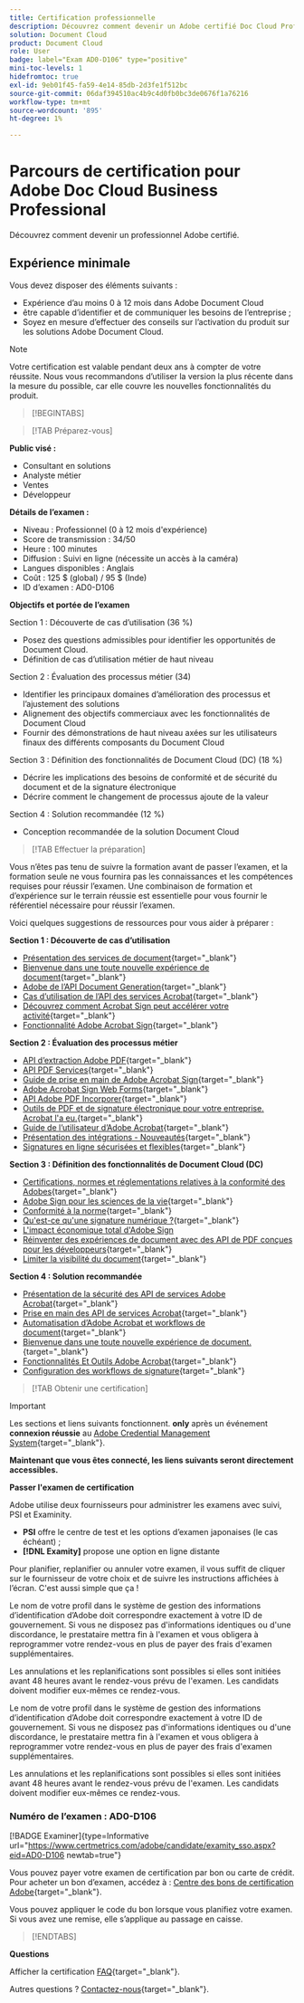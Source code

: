 ```yaml
---
title: Certification professionnelle
description: Découvrez comment devenir un Adobe certifié Doc Cloud Professional.
solution: Document Cloud
product: Document Cloud
role: User
badge: label="Exam AD0-D106" type="positive"
mini-toc-levels: 1
hidefromtoc: true
exl-id: 9eb01f45-fa59-4e14-85db-2d3fe1f512bc
source-git-commit: 06daf394510ac4b9c4d0fb0bc3de0676f1a76216
workflow-type: tm+mt
source-wordcount: '895'
ht-degree: 1%

---
```


# Parcours de certification pour Adobe Doc Cloud Business Professional

Découvrez comment devenir un professionnel Adobe certifié.

## Expérience minimale

Vous devez disposer des éléments suivants :

* Expérience d’au moins 0 à 12 mois dans Adobe Document Cloud
* être capable d’identifier et de communiquer les besoins de l’entreprise ;
* Soyez en mesure d’effectuer des conseils sur l’activation du produit sur les solutions Adobe Document Cloud.

>[!NOTE]
>
>Votre certification est valable pendant deux ans à compter de votre réussite. Nous vous recommandons d’utiliser la version la plus récente dans la mesure du possible, car elle couvre les nouvelles fonctionnalités du produit.

>[!BEGINTABS]

>[!TAB Préparez-vous]

**Public visé :**

* Consultant en solutions
* Analyste métier
* Ventes
* Développeur

**Détails de l’examen :**

* Niveau : Professionnel (0 à 12 mois d&#39;expérience)
* Score de transmission : 34/50
* Heure : 100 minutes
* Diffusion : Suivi en ligne (nécessite un accès à la caméra)
* Langues disponibles : Anglais
* Coût : 125 $ (global) / 95 $ (Inde)
* ID d’examen : AD0-D106

**Objectifs et portée de l’examen**

Section 1 : Découverte de cas d’utilisation (36 %)

* Posez des questions admissibles pour identifier les opportunités de Document Cloud.
* Définition de cas d’utilisation métier de haut niveau

Section 2 : Évaluation des processus métier (34)

* Identifier les principaux domaines d’amélioration des processus et l’ajustement des solutions
* Alignement des objectifs commerciaux avec les fonctionnalités de Document Cloud
* Fournir des démonstrations de haut niveau axées sur les utilisateurs finaux des différents composants du Document Cloud

Section 3 : Définition des fonctionnalités de Document Cloud (DC) (18 %)

* Décrire les implications des besoins de conformité et de sécurité du document et de la signature électronique
* Décrire comment le changement de processus ajoute de la valeur

Section 4 : Solution recommandée (12 %)

* Conception recommandée de la solution Document Cloud

>[!TAB Effectuer la préparation]

Vous n’êtes pas tenu de suivre la formation avant de passer l’examen, et la formation seule ne vous fournira pas les connaissances et les compétences requises pour réussir l’examen. Une combinaison de formation et d’expérience sur le terrain réussie est essentielle pour vous fournir le référentiel nécessaire pour réussir l’examen.

Voici quelques suggestions de ressources pour vous aider à préparer :

**Section 1 : Découverte de cas d’utilisation**

* [Présentation des services de document](https://developer.adobe.com/document-services/docs/overview/){target="_blank"}
* [Bienvenue dans une toute nouvelle expérience de document](https://www.adobe.com/documentcloud.html){target="_blank"}
* [Adobe de l’API Document Generation](https://developer.adobe.com/document-services/apis/doc-generation){target="_blank"}
* [Cas d’utilisation de l’API des services Acrobat](https://developer.adobe.com/document-services/use-cases/agreements-and-contracts/legal-contracts/){target="_blank"}
* [Découvrez comment Acrobat Sign peut accélérer votre activité](https://www.adobe.com/sign.html){target="_blank"}
* [Fonctionnalité Adobe Acrobat Sign](https://www.adobe.com/sign/features.html){target="_blank"}

**Section 2 : Évaluation des processus métier**

* [API d’extraction Adobe PDF](https://developer.adobe.com/document-services/apis/pdf-extract/){target="_blank"}
* [API PDF Services](https://developer.adobe.com/document-services/docs/apis/){target="_blank"}
* [Guide de prise en main de Adobe Acrobat Sign](https://helpx.adobe.com/sign/using/get-started-guide.html){target="_blank"}
* [Adobe Acrobat Sign Web Forms](https://helpx.adobe.com/sign/config/web-forms.html){target="_blank"}
* [API Adobe PDF Incorporer](https://developer.adobe.com/document-services/apis/pdf-embed/){target="_blank"}
* [Outils de PDF et de signature électronique pour votre entreprise. Acrobat l&#39;a eu.](https://www.adobe.com/acrobat/business.html){target="_blank"}
* [Guide de l’utilisateur d’Adobe Acrobat](https://helpx.adobe.com/acrobat/user-guide.html){target="_blank"}
* [Présentation des intégrations - Nouveautés](https://experienceleague.adobe.com/docs/document-cloud-learn/sign-learning-hub/integrations/integrations-overview.html?lang=en#what%E2%80%99s-new){target="_blank"}
* [Signatures en ligne sécurisées et flexibles](https://www.adobe.com/sign/online-signature.html){target="_blank"}

**Section 3 : Définition des fonctionnalités de Document Cloud (DC)**

* [Certifications, normes et réglementations relatives à la conformité des Adobes](https://www.adobe.com/trust/compliance/compliance-list.html){target="_blank"}
* [Adobe Sign pour les sciences de la vie](https://www.adobe.com/content/dam/dx-dc/en/pdfs/adobe-sign-life-sciences-solution-brief-ue.pdf){target="_blank"}
* [Conformité à la norme](https://www.adobe.com/documentcloud/resources/compliance.html){target="_blank"}
* [Qu&#39;est-ce qu&#39;une signature numérique ?](https://www.adobe.com/sign/digital-signatures.html){target="_blank"}
* [L&#39;impact économique total d&#39;Adobe Sign](https://www.adobe.com/content/dam/dx-dc/pdf/total-economic-impact-adobe-sign-ue.pdf)
* [Réinventer des expériences de document avec des API de PDF conçues pour les développeurs](https://developer.adobe.com/document-services){target="_blank"}
* [Limiter la visibilité du document](https://helpx.adobe.com/sign/using/limited-document-visibility.html){target="_blank"}

**Section 4 : Solution recommandée**

* [Présentation de la sécurité des API de services Adobe Acrobat](https://www.adobe.com/content/dam/cc/en/trust-center/ungated/whitepapers/doc-cloud/adobe-document-services-security-overview.pdf){target="_blank"}
* [Prise en main des API de services Acrobat](https://documentservices.adobe.com/dc-integration-creation-app-cdn/main.html){target="_blank"}
* [Automatisation d’Adobe Acrobat et workflows de document](https://helpx.adobe.com/acrobat/kb/automation-and-document-workflows.html){target="_blank"}
* [Bienvenue dans une toute nouvelle expérience de document.](https://www.adobe.com/documentcloud.html){target="_blank"}
* [Fonctionnalités Et Outils Adobe Acrobat](https://www.adobe.com/acrobat/features.html){target="_blank"}
* [Configuration des workflows de signature](https://helpx.adobe.com/ca/sign/using/workflow-designer-signature-workflow.html){target="_blank"}

>[!TAB Obtenir une certification]

>[!IMPORTANT]
>
>Les sections et liens suivants fonctionnent. **only**  après un événement **connexion réussie** au [Adobe Credential Management System](http://www.certmetrics.com/adobe){target="_blank"}.

**Maintenant que vous êtes connecté, les liens suivants seront directement accessibles.**

**Passer l&#39;examen de certification**

Adobe utilise deux fournisseurs pour administrer les examens avec suivi, PSI et Examinity.

* **PSI** offre le centre de test et les options d’examen japonaises (le cas échéant) ;
* **[!DNL Examity]** propose une option en ligne distante

Pour planifier, replanifier ou annuler votre examen, il vous suffit de cliquer sur le fournisseur de votre choix et de suivre les instructions affichées à l’écran. C&#39;est aussi simple que ça !

Le nom de votre profil dans le système de gestion des informations d’identification d’Adobe doit correspondre exactement à votre ID de gouvernement. Si vous ne disposez pas d&#39;informations identiques ou d&#39;une discordance, le prestataire mettra fin à l&#39;examen et vous obligera à reprogrammer votre rendez-vous en plus de payer des frais d&#39;examen supplémentaires.

Les annulations et les replanifications sont possibles si elles sont initiées avant 48 heures avant le rendez-vous prévu de l&#39;examen. Les candidats doivent modifier eux-mêmes ce rendez-vous.

Le nom de votre profil dans le système de gestion des informations d’identification d’Adobe doit correspondre exactement à votre ID de gouvernement. Si vous ne disposez pas d&#39;informations identiques ou d&#39;une discordance, le prestataire mettra fin à l&#39;examen et vous obligera à reprogrammer votre rendez-vous en plus de payer des frais d&#39;examen supplémentaires.

Les annulations et les replanifications sont possibles si elles sont initiées avant 48 heures avant le rendez-vous prévu de l&#39;examen. Les candidats doivent modifier eux-mêmes ce rendez-vous.

### Numéro de l’examen : AD0-D106

[!BADGE Examiner]{type=Informative url="https://www.certmetrics.com/adobe/candidate/examity_sso.aspx?eid=AD0-D106 newtab=true"}

Vous pouvez payer votre examen de certification par bon ou carte de crédit. Pour acheter un bon d’examen, accédez à : [Centre des bons de certification Adobe](https://market.xvoucher.com/adobe/global){target="_blank"}.

Vous pouvez appliquer le code du bon lorsque vous planifiez votre examen. Si vous avez une remise, elle s’applique au passage en caisse.

>[!ENDTABS]

**Questions**

Afficher la certification [FAQ](https://experienceleague.adobe.com/docs/certification/certification/faq.html?lang=en){target="_blank"}.

Autres questions ? [Contactez-nous](mailto:certif@adobe.com){target="_blank"}.

